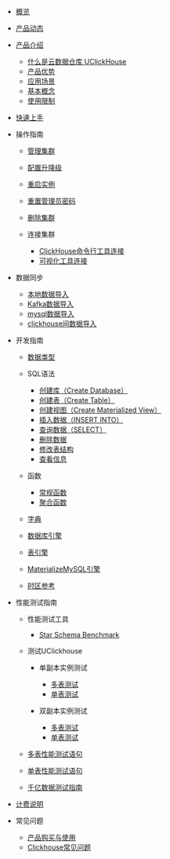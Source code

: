 
* [概览](/uclickhouse/README)
* [产品动态](/uclickhouse/dynamics)
* [产品介绍](/uclickhouse/architecture)

    * [什么是云数据仓库 UClickHouse](/uclickhouse/architecture/simple_intro)
    * [产品优势](/uclickhouse/architecture/advantages)
    * [应用场景](/uclickhouse/architecture/scenarios)
    * [基本概念](/uclickhouse/architecture/basic_concept)
    * [使用限制](/uclickhouse/architecture/limit)
* [快速上手](/uclickhouse/gettingstart)
* 操作指南
    * [管理集群](/uclickhouse/operation_guide/manage_cluster)
    * [配置升降级](/uclickhouse/operation_guide/resize_cluster)
    * [重启实例](/uclickhouse/operation_guide/restart_cluster)
    * [重置管理员密码](/uclickhouse/operation_guide/reset_password)
    * [删除集群](/uclickhouse/operation_guide/delete_cluster)
    * 连接集群
    
      * [ClickHouse命令行工具连接](/uclickhouse/operation_guide/connect_cluster/client)
      * [可视化工具连接](/uclickhouse/operation_guide/connect_cluster/visual_tools)
* 数据同步
    * [本地数据导入](/uclickhouse/dump_data/local_data)
    * [Kafka数据导入](/uclickhouse/dump_data/kafka_data)
    * [mysql数据导入](/uclickhouse/dump_data/mysql_data)
    * [clickhouse间数据导入](/uclickhouse/dump_data/clickhouse_data)
* 开发指南

    * [数据类型](/uclickhouse/developer/data_type)
    
    * SQL语法
      * [创建库（Create Database）](/uclickhouse/developer/sql_grammar/create_database)
      * [创建表（Create Table）](/uclickhouse/developer/sql_grammar/create_table)
      * [创建视图（Create Materialized View）](/uclickhouse/developer/sql_grammar/materialized_view)
      * [插入数据（INSERT INTO）](/uclickhouse/developer/sql_grammar/insert_into)
      * [查询数据（SELECT）](/uclickhouse/developer/sql_grammar/select)
      * [删除数据](/uclickhouse/developer/sql_grammar/delete)
      * [修改表结构](/uclickhouse/developer/sql_grammar/modify_table)
      * [查看信息](/uclickhouse/developer/sql_grammar/show_info)
      
    * 函数
    
      * [常规函数](/uclickhouse/developer/functions/conventional)
      * [聚合函数](/uclickhouse/developer/functions/aggregation)
    
    * [字典](/uclickhouse/developer/dictionary)
    
    * [数据库引擎](/uclickhouse/developer/database_engine)
    
    * [表引擎](/uclickhouse/developer/table_engine)
    
    * [MaterializeMySQL引擎](/uclickhouse/developer/materializeMySQL)
    
    * [时区参考](/uclickhouse/developer/timezone_list)
* 性能测试指南
    * 性能测试工具
    
      * [Star Schema Benchmark](/uclickhouse/test/tool/ssb)
    
    * 测试UClickhouse
      
      * 单副本实例测试
      
        * [多表测试](/uclickhouse/test/uclickhouse_test/one_replicate_multiple)
        * [单表测试](/uclickhouse/test/uclickhouse_test/one_replicate_single)
      * 双副本实例测试 
        * [多表测试](/uclickhouse/test/uclickhouse_test/two_replicate_multiple)
        * [单表测试](/uclickhouse/test/uclickhouse_test/two_replicate_single)
    * [多表性能测试语句](/uclickhouse/test/multiple_query)
    
    * [单表性能测试语句](/uclickhouse/test/single_query)
    
    * [千亿数据测试指南](/uclickhouse/test/100billion)
* [计费说明](/uclickhouse/price)
* 常见问题

    * [产品购买与使用](/uclickhouse/problem/product_use)
    * [Clickhouse常见问题](/uclickhouse/problem/clickhouse_use)

